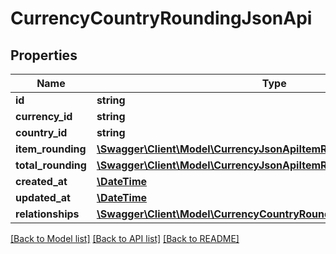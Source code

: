 # CurrencyCountryRoundingJsonApi

## Properties
Name | Type | Description | Notes
------------ | ------------- | ------------- | -------------
**id** | **string** |  | [optional] 
**currency_id** | **string** |  | 
**country_id** | **string** |  | 
**item_rounding** | [**\Swagger\Client\Model\CurrencyJsonApiItemRounding**](CurrencyJsonApiItemRounding.md) |  | 
**total_rounding** | [**\Swagger\Client\Model\CurrencyJsonApiItemRounding**](CurrencyJsonApiItemRounding.md) |  | 
**created_at** | [**\DateTime**](\DateTime.md) |  | 
**updated_at** | [**\DateTime**](\DateTime.md) |  | [optional] 
**relationships** | [**\Swagger\Client\Model\CurrencyCountryRoundingJsonApiRelationships**](CurrencyCountryRoundingJsonApiRelationships.md) |  | [optional] 

[[Back to Model list]](../../README.md#documentation-for-models) [[Back to API list]](../../README.md#documentation-for-api-endpoints) [[Back to README]](../../README.md)

